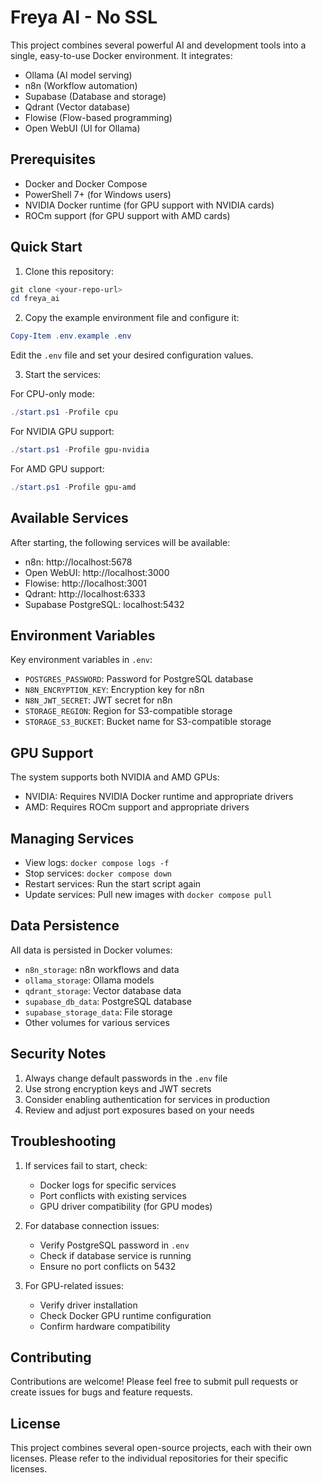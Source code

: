 # Freya AI - No SSL

This project combines several powerful AI and development tools into a single, easy-to-use Docker environment. It integrates:

- Ollama (AI model serving)
- n8n (Workflow automation)
- Supabase (Database and storage)
- Qdrant (Vector database)
- Flowise (Flow-based programming)
- Open WebUI (UI for Ollama)

## Prerequisites
- Docker and Docker Compose
- PowerShell 7+ (for Windows users)
- NVIDIA Docker runtime (for GPU support with NVIDIA cards)
- ROCm support (for GPU support with AMD cards)

## Quick Start

1. Clone this repository:
```powershell
git clone <your-repo-url>
cd freya_ai
```

2. Copy the example environment file and configure it:
```powershell
Copy-Item .env.example .env
```
Edit the `.env` file and set your desired configuration values.

3. Start the services:

For CPU-only mode:
```powershell
./start.ps1 -Profile cpu
```

For NVIDIA GPU support:
```powershell
./start.ps1 -Profile gpu-nvidia
```

For AMD GPU support:
```powershell
./start.ps1 -Profile gpu-amd
```

## Available Services

After starting, the following services will be available:

- n8n: http://localhost:5678
- Open WebUI: http://localhost:3000
- Flowise: http://localhost:3001
- Qdrant: http://localhost:6333
- Supabase PostgreSQL: localhost:5432

## Environment Variables

Key environment variables in `.env`:

- `POSTGRES_PASSWORD`: Password for PostgreSQL database
- `N8N_ENCRYPTION_KEY`: Encryption key for n8n
- `N8N_JWT_SECRET`: JWT secret for n8n
- `STORAGE_REGION`: Region for S3-compatible storage
- `STORAGE_S3_BUCKET`: Bucket name for S3-compatible storage

## GPU Support

The system supports both NVIDIA and AMD GPUs:

- NVIDIA: Requires NVIDIA Docker runtime and appropriate drivers
- AMD: Requires ROCm support and appropriate drivers

## Managing Services

- View logs: `docker compose logs -f`
- Stop services: `docker compose down`
- Restart services: Run the start script again
- Update services: Pull new images with `docker compose pull`

## Data Persistence

All data is persisted in Docker volumes:

- `n8n_storage`: n8n workflows and data
- `ollama_storage`: Ollama models
- `qdrant_storage`: Vector database data
- `supabase_db_data`: PostgreSQL database
- `supabase_storage_data`: File storage
- Other volumes for various services

## Security Notes

1. Always change default passwords in the `.env` file
2. Use strong encryption keys and JWT secrets
3. Consider enabling authentication for services in production
4. Review and adjust port exposures based on your needs

## Troubleshooting

1. If services fail to start, check:
   - Docker logs for specific services
   - Port conflicts with existing services
   - GPU driver compatibility (for GPU modes)

2. For database connection issues:
   - Verify PostgreSQL password in `.env`
   - Check if database service is running
   - Ensure no port conflicts on 5432

3. For GPU-related issues:
   - Verify driver installation
   - Check Docker GPU runtime configuration
   - Confirm hardware compatibility

## Contributing

Contributions are welcome! Please feel free to submit pull requests or create issues for bugs and feature requests.

## License

This project combines several open-source projects, each with their own licenses. Please refer to the individual repositories for their specific licenses. 